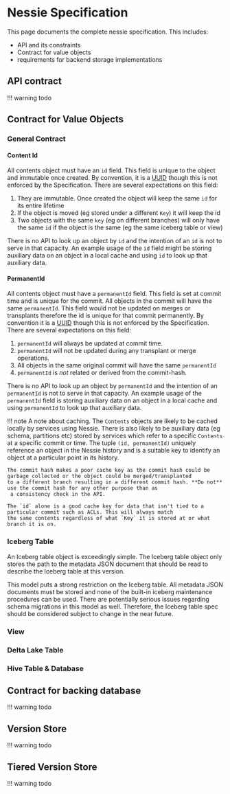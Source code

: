# Nessie Specification

This page documents the complete nessie specification. This includes:

* API and its constraints
* Contract for value objects
* requirements for backend storage implementations

## API contract

!!! warning
    todo

## Contract for Value Objects

### General Contract

#### Content Id

All contents object must have an `id` field. This field is unique to the object and immutable once created. By convention,
it is a [UUID](https://en.wikipedia.org/wiki/Universally_unique_identifier) though this is not enforced by the Specification.
There are several expectations on this field:

1. They are immutable. Once created the object will keep the same `id` for its entire lifetime
1. If the object is moved (eg stored under a different `Key`) it will keep the id
1. Two objects with the same `key` (eg on different branches) will only have the same `id` if the object is the same (eg the same iceberg table or view)

There is no API to look up an object by `id` and the intention of an `id` is not to serve in that capacity. An example usage
of the `id` field might be storing auxiliary data on an object in a local cache and using `id` to look up that auxiliary data.

#### PermanentId

All contents object must have a `permanentId` field. This field is set at commit time and is unique for the commit. All objects in
the commit will have the same `permanentId`. This field would not be updated on merges or transplants therefore the id is unique for
that commit permanently. By convention it is a [UUID](https://en.wikipedia.org/wiki/Universally_unique_identifier) though
this is not enforced by the Specification. There are several expectations on this field:

1. `permanentId`  will always be updated at commit time.
1. `permanentId` will not be updated during any transplant or merge operations.
1. All objects in the same original commit will have the same `permanentId`
1. `permanentId` is *not* related or derived from the commit-hash.

There is no API to look up an object by `permanentId` and the intention of an `permanentId` is not to serve in that capacity.
An example usage of the `permanentId` field is storing auxiliary data on an object in a local cache and using
`permanentId` to look up that auxiliary data.

!!! note
    A note about caching. The `Contents` objects are likely to be cached locally by services using Nessie. There is also likely
    to be auxiliary data (eg schema, partitions etc) stored by services which refer to a specific `Contents` at a specific
    commit or time. The tuple `(id, permanentId)` uniquely reference an object in the Nessie history and is a suitable key
    to identify an object at a particular point in its history.

    The commit hash makes a poor cache key as the commit hash could be garbage collected or the object could be merged/transplanted
    to a different branch resulting in a different commit hash. **Do not** use the commit hash for any other purpose than as
     a consistency check in the API.

    The `id` alone is a good cache key for data that isn't tied to a particular commit such as ACLs. This will always match
    the same contents regardless of what `Key` it is stored at or what branch it is on.

### Iceberg Table

An Iceberg table object is exceedingly simple. The Iceberg table object only stores the path to the metadata JSON document that
should be read to describe the Iceberg table at this version.

This model puts a strong restriction on the Iceberg table. All metadata JSON documents must be stored and none of the built-in
iceberg maintenance procedures can be used. There are potentially serious issues regarding schema migrations in this model as well.
Therefore, the Iceberg table spec should be considered subject to change in the near future.

### View

### Delta Lake Table

### Hive Table & Database

## Contract for backing database

!!! warning
    todo

## Version Store

!!! warning
    todo

## Tiered Version Store

!!! warning
    todo
